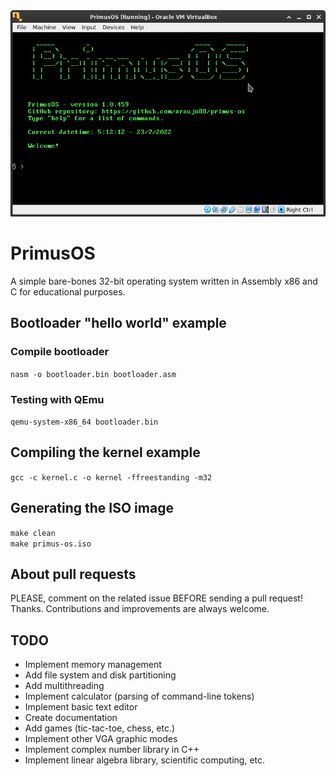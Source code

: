 <img src="print_screen.png"/>

# PrimusOS

A simple bare-bones 32-bit operating system written in Assembly x86 and C for educational purposes.

## Bootloader "hello world" example

### Compile bootloader

`nasm -o bootloader.bin bootloader.asm`

### Testing with QEmu

`qemu-system-x86_64 bootloader.bin`

## Compiling the kernel example

`gcc -c kernel.c -o kernel -ffreestanding -m32`

## Generating the ISO image

`make clean` <br>
`make primus-os.iso`

## About pull requests

PLEASE, comment on the related issue BEFORE sending a pull request! Thanks. Contributions and improvements are always welcome.

## TODO

 - Implement memory management <br>
 - Add file system and disk partitioning <br>
 - Add multithreading <br>
 - Implement calculator (parsing of command-line tokens) <br>
 - Implement basic text editor <br>
 - Create documentation <br>
 - Add games (tic-tac-toe, chess, etc.) <br>
 - Implement other VGA graphic modes <br>
 - Implement complex number library in C++ <br>
 - Implement linear algebra library, scientific computing, etc. <br>
